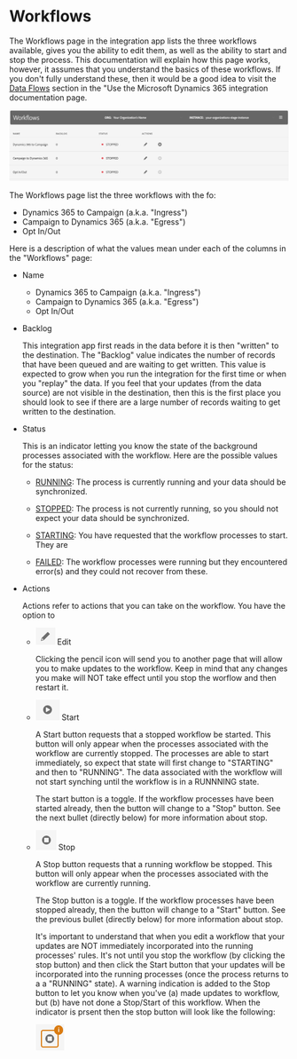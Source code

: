 # Workflows

The Workflows page in the integration app lists the three workflows available, gives you the ability to edit them, as 
well as the ability to start and stop the process.   This documentation will explain how this page works, however, it 
assumes that you understand the basics of these workflows.   If you don't fully understand these, then it would be a 
good idea to visit the [Data Flows](using-the-campaign-standard-and-microsoft-dynamics-365-integration.md#data-flows) 
section in the "Use the Microsoft Dynamics 365 integration documentation page.

![](assets/d365-to-acs-ui-page-workflows.png)

The Workflows page list the three workflows with the fo:
* Dynamics 365 to Campaign (a.k.a. "Ingress")
* Campaign to Dynamics 365 (a.k.a. "Egress")
* Opt In/Out

Here is a description of what the values mean under each of the columns in the "Workflows" page:

* Name
  
  - Dynamics 365 to Campaign (a.k.a. "Ingress")
  - Campaign to Dynamics 365 (a.k.a. "Egress")
  - Opt In/Out

* Backlog

  This integration app first reads in the data before it is then "written" to the destination.  The "Backlog" value 
  indicates the number of records that have been queued and are waiting to get written.   This value is expected to grow 
  when you run the integration for the first time or when you "replay" the data.   If you feel that your updates (from 
  the data source) are not visible in the destination, then this is the first place you should look to see if there are 
  a large number of records waiting to get written to the destination.   

* Status

  This is an indicator letting you know the state of the background processes associated with the workflow.  Here are
  the possible values for the status:
  - <u>RUNNING</u>:
    The process is currently running and your data should be synchronized.
    
  - <u>STOPPED</u>:
    The process is not currently running, so you should not expect your data should be synchronized.
     
  - <u>STARTING</u>:
    You have requested that the workflow processes to start.    They are 
  
  - <u>FAILED</u>:
    The workflow processes were running but they encountered error(s) and they could not recover from these. 

* Actions
  
  Actions refer to actions that you can take on the workflow.    You have the option to 
  
  - ![](assets/d365-to-acs-icon-edit.png) Edit  
  
    Clicking the pencil icon will send you to another page that will allow you to make updates to the 
    workflow.   Keep in mind that any changes you make will NOT take effect until you stop the worflow and then restart
    it.
  
  - ![](assets/d365-to-acs-icon-start.png) Start 
    
    A Start button requests that a stopped workflow be started.   This button will only appear when the processes 
    associated with the workflow are currently stopped.   The processes are able to start immediately, so expect that
    state will first change to "STARTING" and then to "RUNNING".   The data associated with the workflow will not start 
    synching until the workflow is in a RUNNNING state. 
    
    The start button is a toggle.   If the workflow processes have been started already, then the button will change to 
    a "Stop" button.  See the next bullet (directly below) for more information about stop.
    
  - ![](assets/d365-to-acs-icon-stop.png) Stop
  
    A Stop button requests that a running workflow be stopped.   This button will only appear when the processes 
    associated with the workflow are currently running.
    
    The Stop button is a toggle.   If the workflow processes have been stopped already, then the button will change to 
    a "Start" button.  See the previous bullet (directly below) for more information about stop.
    
    It's important to understand that when you edit a workflow that your updates are NOT immediately incorporated into 
    the running processes' rules.   It's not until you stop the workflow (by clicking the stop button) and then click 
    the Start button that your updates will be incorporated into the running processes (once the process returns to a a 
    "RUNNING" state).  A warning indication is added to the Stop button to let you know when you've (a) made updates to
    workflow, but (b) have not done a Stop/Start of this workflow.   When the indicator is prsent then the stop button 
    will look like the following:
     
    ![](assets/d365-to-acs-icon-stop-with-changes.png)
